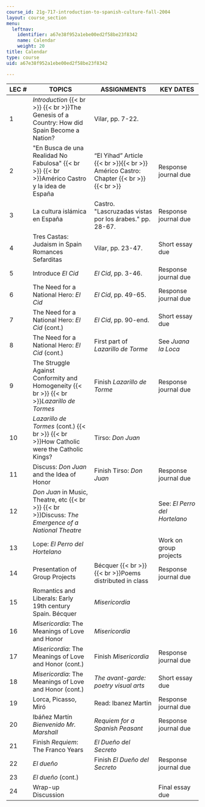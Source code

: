 ```yaml
---
course_id: 21g-717-introduction-to-spanish-culture-fall-2004
layout: course_section
menu:
  leftnav:
    identifier: a67e38f952a1ebe00ed2f58be23f8342
    name: Calendar
    weight: 20
title: Calendar
type: course
uid: a67e38f952a1ebe00ed2f58be23f8342

---
```


| LEC # | TOPICS | ASSIGNMENTS | KEY DATES |
| --- | --- | --- | --- |
| 1 | _Introduction_  {{< br >}}  {{< br >}}The Genesis of a Country: How did Spain Become a Nation? | Vilar, pp. 7-22. | &nbsp; |
| 2 | "En Busca de una Realidad No Fabulosa"  {{< br >}}  {{< br >}}Américo Castro y la idea de España | “El Yihad” Article {{< br >}}{{< br >}} Américo Castro: Chapter {{< br >}}{{< br >}}  | Response journal due |
| 3 | La cultura islámica en España | Castro. "Lascruzadas vistas por los árabes." pp. 28-67. | Response journal due |
| 4 | Tres Castas: Judaism in Spain Romances Sefarditas | Vilar, pp. 23-47. | Short essay due |
| 5 | Introduce _El Cid_ | _El Cid_, pp. 3-46. | Response journal due |
| 6 | The Need for a National Hero: _El Cid_ | _El Cid_, pp. 49-65. | Response journal due |
| 7 | The Need for a National Hero: _El Cid_ (cont.) | _El Cid_, pp. 90-end. | Short essay due |
| 8 | The Need for a National Hero: _El Cid_ (cont.) | First part of _Lazarillo de Torme_ | See _Juana la Loca_ |
| 9 | The Struggle Against Conformity and Homogeneity  {{< br >}}  {{< br >}}_Lazarillo de Tormes_ | Finish _Lazarillo de Torme_ | Response journal due |
| 10 | _Lazarillo de Tormes_ (cont.)  {{< br >}}  {{< br >}}How Catholic were the Catholic Kings? | Tirso: _Don Juan_ | &nbsp; |
| 11 | Discuss: _Don Juan_ and the Idea of Honor | Finish Tirso: _Don Juan_ | Response journal due |
| 12 | _Don Juan_ in Music, Theatre, etc  {{< br >}}  {{< br >}}Discuss: _The Emergence of a National Theatre_ | &nbsp; | See: _El Perro del Hortelano_ |
| 13 | Lope: _El Perro del Hortelano_ | &nbsp; | Work on group projects |
| 14 | Presentation of Group Projects | Bécquer  {{< br >}}  {{< br >}}Poems distributed in class | Response journal due |
| 15 | Romantics and Liberals: Early 19th century Spain. Bécquer | _Misericordia_ | &nbsp; |
| 16 | _Misericordia_: The Meanings of Love and Honor | _Misericordia_ | &nbsp; |
| 17 | _Misericordia_: The Meanings of Love and Honor (cont.) | Finish _Misericordia_ | Response journal due |
| 18 | _Misericordia_: The Meanings of Love and Honor (cont.) | _The avant-garde: poetry visual arts_ | Short essay due |
| 19 | Lorca, Picasso, Miró | Read: Ibanez Martin | Response journal due |
| 20 | Ibáñez Martín _Bienvenido Mr. Marshall_ | _Requiem for a Spanish Peasant_ | Response journal due |
| 21 | Finish _Requiem_: The Franco Years | _El Dueño del Secreto_ | &nbsp; |
| 22 | _El dueño_ | Finish _El Dueño del Secreto_ | Response journal due |
| 23 | _El dueño_ (cont.) | &nbsp; |
| 24 | Wrap-up Discussion | &nbsp; | Final essay due